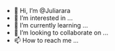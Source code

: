 - 👋 Hi, I’m @Juliarara
- 👀 I’m interested in ...
- 🌱 I’m currently learning ...
- 💞️ I’m looking to collaborate on ...
- 📫 How to reach me ...

<!---
Juliarara/Juliarara is a ✨ special ✨ repository because its `README.md` (this file) appears on your GitHub profile.
You can click the Preview link to take a look at your changes.
--->
